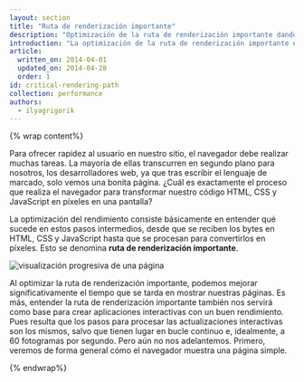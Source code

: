 ```yaml
---
layout: section
title: "Ruta de renderización importante"
description: "Optimización de la ruta de renderización importante dando prioridad a la visualización de contenido relacionada con la acción principal que el usuario quiere realizar en una página"
introduction: "La optimización de la ruta de renderización importante es fundamental para mejorar el rendimiento de las páginas. Nuestro objetivo es priorizar y mostrar el contenido relacionado con la acción principal que el usuario quiere realizar en una página."
article:
  written_on: 2014-04-01
  updated_on: 2014-04-28
  order: 1
id: critical-rendering-path
collection: performance
authors:
  - ilyagrigorik
---
```

{% wrap content%}

Para ofrecer rapidez al usuario en nuestro sitio, el navegador debe realizar muchas tareas. La mayoría de ellas transcurren en segundo plano para nosotros, los desarrolladores web, ya que tras escribir el lenguaje de marcado, solo vemos una bonita página. ¿Cuál es exactamente el proceso que realiza el navegador para transformar nuestro código HTML, CSS y JavaScript en píxeles en una pantalla?

La optimización del rendimiento consiste básicamente en entender qué sucede en estos pasos intermedios, desde que se reciben los bytes en HTML, CSS y JavaScript hasta que se procesan para convertirlos en píxeles. Esto se denomina **ruta de renderización importante**.

<img src="images/progressive-rendering.png" class="center" alt="visualización progresiva de una página">

Al optimizar la ruta de renderización importante, podemos mejorar significativamente el tiempo que se tarda en mostrar nuestras páginas. Es más, entender la ruta de renderización importante también nos servirá como base para crear aplicaciones interactivas con un buen rendimiento. Pues resulta que los pasos para procesar las actualizaciones interactivas son los mismos, salvo que tienen lugar en bucle continuo e, idealmente, a 60 fotogramas por segundo. Pero aún no nos adelantemos. Primero, veremos de forma general cómo el navegador muestra una página simple.

{% endwrap%}

